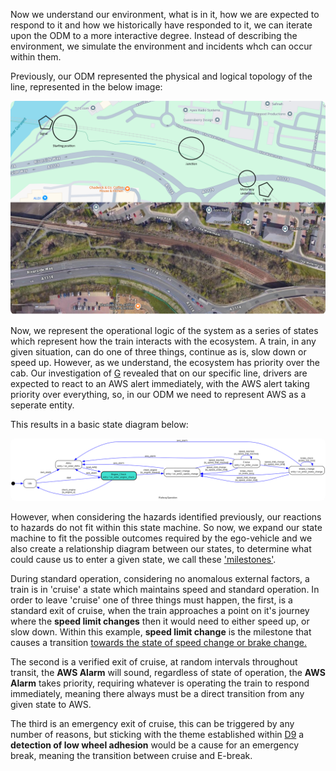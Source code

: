 Now we understand our environment, what is in it, how we are expected to respond to it and how we historically have responded to it, we can iterate upon the ODM to a more interactive degree. Instead of describing the environment, we simulate the environment and incidents whch can occur within them.

Previously, our ODM represented the physical and logical topology of the line, represented in the below image:

<img src="/Images/jctnoverview.png"
     alt="Figure 1"
     style="width:800px;max-width:100%;height:auto;border-radius:8px;" />

Now, we represent the operational logic of the system as a series of states which represent how the train interacts with the ecosystem. A train, in any given situation, can do one of three things, continue as is, slow down or speed up. However, as we understand, the ecosystem has priority over the cab. Our investigation of [G](ref:g) revealed that on our specific line, drivers are expected to react to an AWS alert immediately, with the AWS alert taking priority over everything, so, in our ODM we need to represent AWS as a seperate entity.

This results in a basic state diagram below:

<img src="/Images/TrainSMSimple.png"
     alt="Figure 2"
     style="width:800px;max-width:100%;height:auto;border-radius:8px;" />

However, when considering the hazards identified previously, our reactions to hazards do not fit within this state machine. So now, we expand our state machine to fit the possible outcomes required by the ego-vehicle and we also create a relationship diagram between our states, to determine what could cause us to enter a given state, we call these ['milestones'](/#/steps/4-metrics/examples/4-e).

During standard operation, considering no anomalous external factors, a train is in 'cruise' a state which maintains speed and standard operation. In order to leave 'cruise' one of three things must happen, the first, is a standard exit of cruise, when the train approaches a point on it's journey where the **speed limit changes** then it would need to either speed up, or slow down. Within this example, **speed limit change** is the milestone that causes a transition [towards the state of speed change or brake change.](cite:MilestoneNote)

The second is a verified exit of cruise, at random intervals throughout transit, the **AWS Alarm** will sound, regardless of state of operation, the **AWS Alarm** takes priority, requiring whatever is operating the train to respond immediately, meaning there always must be a direct transition from any given state to AWS.

The third is an emergency exit of cruise, this can be triggered by any number of reasons, but sticking with the theme established within [D9](ref:d9) a **detection of low wheel adhesion** would be a cause for an emergency break, meaning the transition between cruise and E-break.
